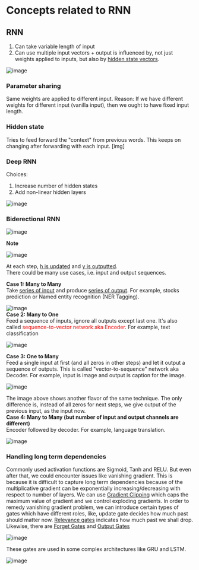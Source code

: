 # Concepts related to RNN

## RNN
1. Can take variable length of input
2. Can use multiple input vectors + output is influenced by, not just weights applied to inputs, but also by <ins>hidden state vectors</ins>.

![image](https://user-images.githubusercontent.com/33158202/118369052-84207500-b5c0-11eb-8f02-8a854dae2571.png)

### Parameter sharing
Same weights are applied to different input.
Reason: If we have different weights for different input (vanilla input), then we ought to have fixed input length.

### Hidden state
Tries to feed forward the "context" from previous words. This keeps on changing after forwarding with each input.
[img]

### Deep RNN
Choices:
1. Increase number of hidden states
2. Add non-linear hidden layers<br>

![image](https://user-images.githubusercontent.com/33158202/118368504-f04ea900-b5bf-11eb-8af1-6fbcfad78241.png)


### Biderectional RNN

![image](https://user-images.githubusercontent.com/33158202/118365727-b1b6ef80-b5bb-11eb-931b-a60778e2da78.png)

**Note**

![image](https://user-images.githubusercontent.com/33158202/118365762-d9a65300-b5bb-11eb-9d48-1fff83c3a4b6.png)

At each step, <ins>h is updated</ins> and <ins>y is outputted</ins>.<br>
There could be many use cases, i.e. input and output sequences.

**Case 1: Many to Many**<br>
Take <ins>series of input</ins> and produce <ins>series of output</ins>. For example, stocks prediction or Named entity recognition (NER Tagging).<br>

![image](https://user-images.githubusercontent.com/33158202/118366208-6dc4ea00-b5bd-11eb-9c2a-315af8b0496a.png)
<br>
**Case 2: Many to One**<br>
Feed a sequence of inputs, ignore all outputs except last one. It's also called <span style="color:red">sequence-to-vector network aka Encoder</span>. For example, text classification<br>

![image](https://user-images.githubusercontent.com/33158202/118366319-7fa68d00-b5bd-11eb-998e-085573edde98.png)

**Case 3: One to Many**<br>
Feed a single input at first (and all zeros in other steps) and let it output a sequence of outputs. This is called "vector-to-sequence" network aka Decoder. For example, input is image and output is caption for the image.<br>

![image](https://user-images.githubusercontent.com/33158202/118366461-f04da980-b5bd-11eb-896f-d97584464d91.png)

The image above shows another flavor of the same technique. The only difference is, instead of all zeros for next steps, we give output of the previous input, as the input now.
<br>
**Case 4: Many to Many (but number of input and output channels are different)**<br>
Encoder followed by decoder. For example, language translation.<br>

![image](https://user-images.githubusercontent.com/33158202/118367058-7669f000-b5be-11eb-8744-0b15976e7c3e.png)

### Handling long term dependencies
Commonly used activation functions are Sigmoid, Tanh and RELU. But even after that, we could encounter issues like vanishing gradient. This is because it is difficult to capture long term dependencies because of the multiplicative gradient can be exponentially increasing/decreasing with respect to number of layers.
We can use <ins>Gradient Clipping</ins> which caps the maximum value of gradient and we control exploding gradients.
In order to remedy vanishing gradient problem, we can introduce certain types of gates which have different roles, like, update gate decides how much past should matter now.
<ins>Relevance gates</ins> indicates how much past we shall drop. Likewise, there are <ins>Forget Gates</ins> and <ins>Output Gates</ins>
<br>

![image](https://user-images.githubusercontent.com/33158202/118368466-cf865380-b5bf-11eb-8e28-bd8b9fb73d2f.png)

These gates are used in some complex architectures like GRU and LSTM.<br>

![image](https://user-images.githubusercontent.com/33158202/118368451-c09fa100-b5bf-11eb-920a-548c13cb2ae7.png)

